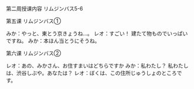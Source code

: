 第二周授课内容 リムジンバス5-6 

第五课 リムジンバス①

みか：やっと、東とう京きょうね…。 
レオ：すごい！ 建たて物ものでいっぱいですね。 
みか：本ほん当とうにそうね。 

第六课 リムジンバス②

レオ：あの、みかさん、お住すまいはどちらですか 
みか：私わたし？ 私わたしは、渋谷しぶや。あなたは？ 
レオ：ぼくは、この住所じゅうしょのところです。